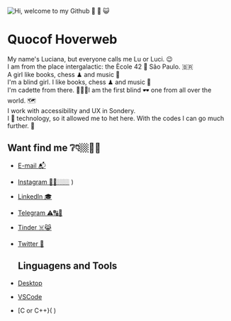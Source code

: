 ![Hi, welcome to my Github 👏 🎉 😺](https://github.com/lucioliv/lucioliv/master-readme-dm)  

# Quocof Hoverweb  

My name's Luciana, but everyone calls me Lu or Luci. 😉  
I am from the place intergalactic: the Ècole 42 🌌 São Paulo. 🇧🇷  
A girl like books, chess ♟ and music 🎹  
I'm a blind girl. I like books, chess ♟ and music 🎹  
I'm cadette from there. 👩🏻‍💻I am the first blind 🕶 one from all over the world. 🗺  
I work with accessibility and UX in Sondery.  
I 💜 technology, so it allowed me to het here. With the codes I can go much further. 🛫 

## Want find me ❔👇🏼🥰🔗  

- [E-mail 📬]( )  
- [Instagram 🤳🏼🏼🏼]() )  
- [LinkedIn 🎓]( )  
- [Telegram ⚠️🔠🔡]( )  
- [Tinder ☠️😹]( )  
- [Twitter 😤]( )  
  
  ## Linguagens and Tools  

- [Desktop]( )  
- [VSCode]( )  
- [C or C++}( )  





